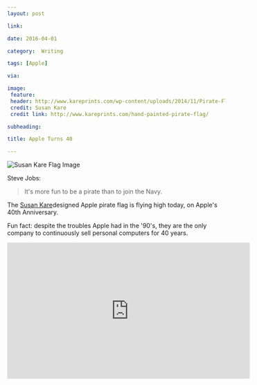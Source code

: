 ```yaml
---
layout: post

link: 

date: 2016-04-01

category:  Writing

tags: [Apple]

via:

image:
 feature: 
 header: http://www.kareprints.com/wp-content/uploads/2014/11/Pirate-Flag-detail.png
 credit: Susan Kare
 credit link: http://www.kareprints.com/hand-painted-pirate-flag/

subheading: 

title: Apple Turns 40

---
```


![Susan Kare Flag Image](http://www.kareprints.com/wp-content/uploads/2014/11/Pirate-Flag-detail.png)

Steve Jobs:

  >It's more fun to be a pirate than to join the Navy.

The [Susan Kare](http://www.kareprints.com/hand-painted-pirate-flag/)designed Apple pirate flag is flying high today, on Apple's 40th Anniversary.

Fun fact: despite the troubles Apple had in the '90's, they are the only company to continuously sell personal computers for 40 years.

<iframe width="560" height="315" src="https://www.youtube.com/embed/mtY0K2fiFOA?rel=0&amp;showinfo=0" frameborder="0" allowfullscreen></iframe>
